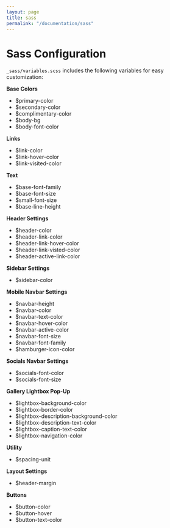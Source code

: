 ```yaml
---
layout: page
title: sass
permalink: "/documentation/sass"
---
```

# Sass Configuration
`_sass/variables.scss` includes the following variables for easy customization:

**Base Colors**
- $primary-color
- $secondary-color
- $complimentary-color
- $body-bg
- $body-font-color

**Links**
- $link-color
- $link-hover-color
- $link-visited-color

**Text**
- $base-font-family
- $base-font-size
- $small-font-size
- $base-line-height

**Header Settings**
- $header-color
- $header-link-color
- $header-link-hover-color
- $header-link-visted-color
- $header-active-link-color

**Sidebar Settings**
- $sidebar-color

**Mobile Navbar Settings**
- $navbar-height
- $navbar-color
- $navbar-text-color
- $navbar-hover-color
- $navbar-active-color
- $navbar-font-size
- $navbar-font-family
- $hamburger-icon-color

**Socials Navbar Settings**
- $socials-font-color
- $socials-font-size

**Gallery Lightbox Pop-Up**
- $lightbox-background-color
- $lightbox-border-color
- $lightbox-description-background-color
- $lightbox-description-text-color
- $lightbox-caption-text-color
- $lightbox-navigation-color

**Utility**
- $spacing-unit

**Layout Settings**
- $header-margin

**Buttons**
- $button-color
- $button-hover
- $button-text-color
